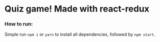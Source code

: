 # Quiz game! Made with react-redux

### How to run:

Simple run `npm i` or `yarn` to install all dependencies, followed by `npm start`.
